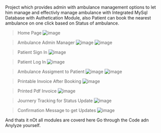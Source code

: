 Project which provides admin with ambulance management options to let him manage and effectivly manage ambulance with Integrated MySql Database with Authetication Module, also Patient can book the nearest ambulance on one click based on Status of ambulance.
>Home Page
![image](https://github.com/user-attachments/assets/e2185487-cfb5-4622-98a6-d1c7bd26f23a)

>Ambulance Admin Manager
![image](https://github.com/user-attachments/assets/13545110-dca6-4935-b56f-3fec67711a99)
![image](https://github.com/user-attachments/assets/bdd2ad12-a504-4553-af07-0d91ae161b3a)

>Patient Sign In
![image](https://github.com/user-attachments/assets/1933dd85-4048-451e-a75f-550236b010e6)

>Patient Log In
![image](https://github.com/user-attachments/assets/a642bc19-d096-4e16-a875-d36181142c89)

>Ambulance Assigment to Patient
![image](https://github.com/user-attachments/assets/9444e5bc-5b41-4523-9d28-65cfa3679b6b)
![image](https://github.com/user-attachments/assets/7626639a-d39b-40bf-a9a5-e4e769a891b1)

>Printable Invoice After Booking
![image](https://github.com/user-attachments/assets/ce394bfd-4bbd-412c-a1c8-229b0b99374c)

>Printed Pdf Invoice
![image](https://github.com/user-attachments/assets/47574495-6c7c-4518-a017-8253fe9b7eae)

>Journery Tracking for Status Update
![image](https://github.com/user-attachments/assets/a245c474-7b62-4119-8079-da50eee25ff7)

>Confirmation Message to get Updates
![image](https://github.com/user-attachments/assets/76309afd-aec9-48fa-a473-80b015163daa)

And thats it nOt all modules are coverd here Go through the Code adn Anylyze yourself.






